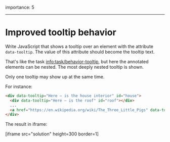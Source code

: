 importance: 5

---

# Improved tooltip behavior

Write JavaScript that shows a tooltip over an element with the attribute `data-tooltip`.
The value of this attribute should become the tooltip text.

That's like the task <info:task/behavior-tooltip>, but here the annotated elements can be nested.
The most deeply nested tooltip is shown.

Only one tooltip may show up at the same time.

For instance:

```html
<div data-tooltip="Here – is the house interior" id="house">
  <div data-tooltip="Here – is the roof" id="roof"></div>
  ...
  <a href="https://en.wikipedia.org/wiki/The_Three_Little_Pigs" data-tooltip="Read on…">Hover over me</a>
</div>
```

The result in iframe:

[iframe src="solution" height=300 border=1]
